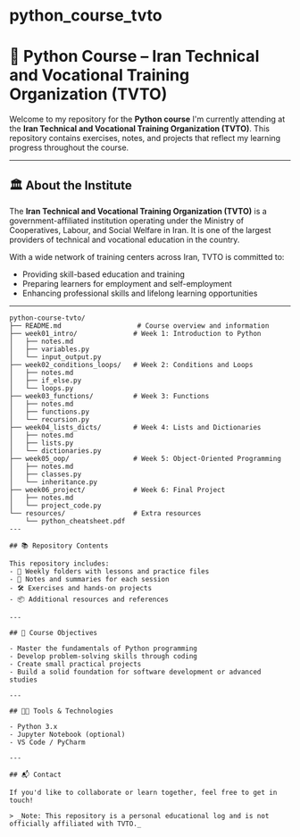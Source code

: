 # python_course_tvto
# 🐍 Python Course – Iran Technical and Vocational Training Organization (TVTO)

Welcome to my repository for the **Python course** I'm currently attending at the **Iran Technical and Vocational Training Organization (TVTO)**. This repository contains exercises, notes, and projects that reflect my learning progress throughout the course.

---

## 🏛️ About the Institute

The **Iran Technical and Vocational Training Organization (TVTO)** is a government-affiliated institution operating under the Ministry of Cooperatives, Labour, and Social Welfare in Iran. It is one of the largest providers of technical and vocational education in the country.

With a wide network of training centers across Iran, TVTO is committed to:
- Providing skill-based education and training  
- Preparing learners for employment and self-employment  
- Enhancing professional skills and lifelong learning opportunities

---

```plaintext
python-course-tvto/
├── README.md                   # Course overview and information
├── week01_intro/              # Week 1: Introduction to Python
│   ├── notes.md
│   ├── variables.py
│   └── input_output.py
├── week02_conditions_loops/   # Week 2: Conditions and Loops
│   ├── notes.md
│   ├── if_else.py
│   └── loops.py
├── week03_functions/          # Week 3: Functions
│   ├── notes.md
│   ├── functions.py
│   └── recursion.py
├── week04_lists_dicts/        # Week 4: Lists and Dictionaries
│   ├── notes.md
│   ├── lists.py
│   └── dictionaries.py
├── week05_oop/                # Week 5: Object-Oriented Programming
│   ├── notes.md
│   ├── classes.py
│   └── inheritance.py
├── week06_project/            # Week 6: Final Project
│   ├── notes.md
│   └── project_code.py
└── resources/                 # Extra resources
    └── python_cheatsheet.pdf
---

## 📚 Repository Contents

This repository includes:
- 📅 Weekly folders with lessons and practice files  
- 🧠 Notes and summaries for each session  
- 🛠️ Exercises and hands-on projects  
- 📦 Additional resources and references

---

## 🎯 Course Objectives

- Master the fundamentals of Python programming  
- Develop problem-solving skills through coding  
- Create small practical projects  
- Build a solid foundation for software development or advanced studies

---

## 🧑‍💻 Tools & Technologies

- Python 3.x  
- Jupyter Notebook (optional)  
- VS Code / PyCharm  

---

## 📬 Contact

If you'd like to collaborate or learn together, feel free to get in touch!

> _Note: This repository is a personal educational log and is not officially affiliated with TVTO._
